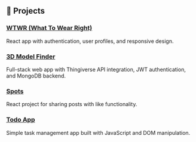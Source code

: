 ## 📂 Projects

### [WTWR (What To Wear Right)](https://github.com/ChatCustoms/WTWR-What-To-Wear-Right-App)
React app with authentication, user profiles, and responsive design.

### [3D Model Finder](https://github.com/ChatCustoms/3D-model-finder)
Full-stack web app with Thingiverse API integration, JWT authentication, and MongoDB backend.

### [Spots](https://github.com/ChatCustoms/se_project_spots)
React project for sharing posts with like functionality.

### [Todo App](https://github.com/ChatCustoms/se_project_todo-app)
Simple task management app built with JavaScript and DOM manipulation.
